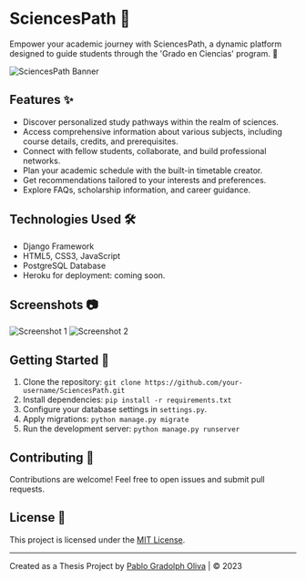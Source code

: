 # SciencesPath 🌟

Empower your academic journey with SciencesPath, a dynamic platform designed to guide students through the 'Grado en Ciencias' program. 🚀

![SciencesPath Banner](link_to_banner_image)

## Features ✨

- Discover personalized study pathways within the realm of sciences.
- Access comprehensive information about various subjects, including course details, credits, and prerequisites.
- Connect with fellow students, collaborate, and build professional networks.
- Plan your academic schedule with the built-in timetable creator.
- Get recommendations tailored to your interests and preferences.
- Explore FAQs, scholarship information, and career guidance.

## Technologies Used 🛠️

- Django Framework
- HTML5, CSS3, JavaScript
- PostgreSQL Database
- Heroku for deployment: coming soon.

## Screenshots 📷

![Screenshot 1](link_to_screenshot_1)
![Screenshot 2](link_to_screenshot_2)

## Getting Started 🚀

1. Clone the repository: `git clone https://github.com/your-username/SciencesPath.git`
2. Install dependencies: `pip install -r requirements.txt`
3. Configure your database settings in `settings.py`.
4. Apply migrations: `python manage.py migrate`
5. Run the development server: `python manage.py runserver`

## Contributing 👥

Contributions are welcome! Feel free to open issues and submit pull requests.

## License 📜

This project is licensed under the [MIT License](https://github.com/PabloGradolph/SciencesPath/blob/main/LICENSE).

---

Created as a Thesis Project by [Pablo Gradolph Oliva](https://github.com/PabloGradolph) | © 2023


